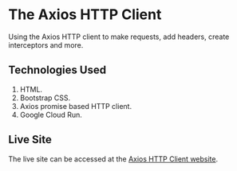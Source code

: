 # The Axios HTTP Client

Using the Axios HTTP client to make requests, add headers, create interceptors and more.

## Technologies Used

1. HTML.
1. Bootstrap CSS.
1. Axios promise based HTTP client.
1. Google Cloud Run.

## Live Site

The live site can be accessed at the [Axios HTTP Client website][website].

[website]: https://axios-http-client.s3.co.ke/
